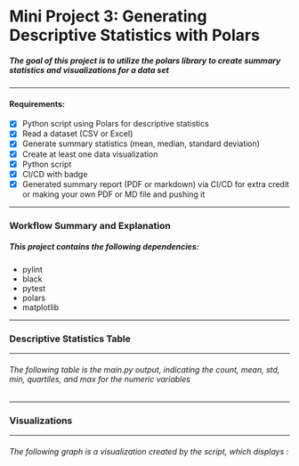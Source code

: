 # Mini Project 3: Generating Descriptive Statistics with Polars
##### The goal of this project is to utilize the polars library to create summary statistics and visualizations for a data set
---
#### Requirements:

- [X] Python script using Polars for descriptive statistics
- [X] Read a dataset (CSV or Excel)
- [X] Generate summary statistics (mean, median, standard deviation)
- [X] Create at least one data visualization
- [X] Python script 
- [X] CI/CD with badge
- [X] Generated summary report (PDF or markdown) via CI/CD for extra credit or making your own PDF or MD file and pushing it 
---
### Workflow Summary and Explanation
##### This project contains the following dependencies:
- pylint 
- black
- pytest
- polars
- matplotlib
    
---
### Descriptive Statistics Table
---
###### The following table is the main.py output, indicating the count, mean, std, min, quartiles, and max for the numeric variables



---
### Visualizations
---
###### The following graph is a visualization created by the script, which displays :


